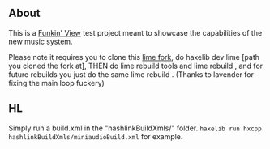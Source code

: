 About
---

This is a [Funkin' View](https://github.com/SomeGuyWhoLovesCoding/FNF-PeoteView) test project meant to showcase the capabilities of the new music system.

Please note it requires you to clone this [lime fork](https://github.com/SomeGuyWhoLovesCoding/lime), do haxelib dev lime [path you cloned the fork at], THEN do lime rebuild tools and lime rebuild <platform>, and for future rebuilds you just do the same lime rebuild <platform>. (Thanks to lavender for fixing the main loop fuckery)

HL
---

Simply run a build.xml in the "hashlinkBuildXmls/" folder. `haxelib run hxcpp hashlinkBuildXmls/miniaudioBuild.xml` for example.